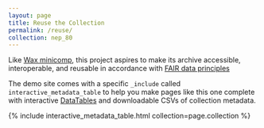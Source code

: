 ```yaml
---
layout: page
title: Reuse the Collection
permalink: /reuse/
collection: nep_80
---
```

Like [Wax minicomp](https://minicomp.github.io/wiki/), this project aspires to make its archive accessible, interoperable, and reusable in accordance with [FAIR data principles](https://journal.code4lib.org/articles/13427)


The demo site comes with a specific `_include` called `interactive_metadata_table` to help you make pages like this one complete with interactive [DataTables](https://datatables.net/) and downloadable CSVs of collection metadata.

{% include interactive_metadata_table.html collection=page.collection %}
